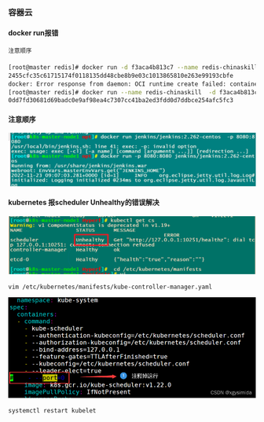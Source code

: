 ### 容器云

#### docker run报错

```sh
注意顺序

[root@master redis]# docker run -d f3aca4b813c7 --name redis-chinaskill
2455cfc35c61715174f0118135dd48cbe8b9e03c1013865810e263e99193cbfe
docker: Error response from daemon: OCI runtime create failed: container_linux.go:349: starting container process caused "exec: \"--name\": executable file not found in $PATH": unknown.
[root@master redis]# docker run --name redis-chinaskill  -d f3aca4b813c7 
0dd7fd30681d69badc0e9af98ea4c7307cc41ba2ed3fdd0d7ddbce254afc5fc3
```

#### 注意顺序

![image-20221123170735053](错误集.assets\image-20221123170735053.png)

#### kubernetes 报scheduler Unhealthy的错误解决

![image-20221123165547797](错误集.assets\image-20221123165547797.png)

```
vim /etc/kubernetes/manifests/kube-controller-manager.yaml
```

![在这里插入图片描述](错误集.assets\watermark,type_d3F5LXplbmhlaQ,shadow_50,text_Q1NETiBAeGd5c2ltaWRh,size_20,color_FFFFFF,t_70,g_se,x_16.png)

```
systemctl restart kubelet
```

